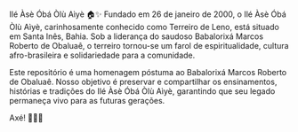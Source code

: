 Ilé Àsè Óbá Òlù Aìyè 🏠✨
Fundado em 26 de janeiro de 2000, o Ilé Àsè Óbá Òlù Aìyè, carinhosamente conhecido como Terreiro de Leno, está situado em Santa Inês, Bahia. Sob a liderança do saudoso Babalorixá Marcos Roberto de Obaluaê, o terreiro tornou-se um farol de espiritualidade, cultura afro-brasileira e solidariedade para a comunidade.

Este repositório é uma homenagem póstuma ao Babalorixá Marcos Roberto de Obaluaê. Nosso objetivo é preservar e compartilhar os ensinamentos, histórias e tradições do Ilé Àsè Óbá Òlù Aìyè, garantindo que seu legado permaneça vivo para as futuras gerações.

Axé! 🙏🏿✨